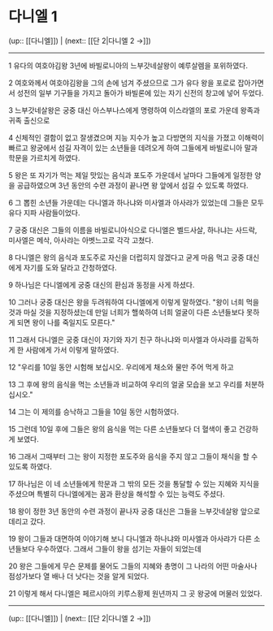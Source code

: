# 다니엘 1

(up:: [[다니엘]]) | (next:: [[단 2|다니엘 2 →]])

***




1 
유다의 여호야김왕 3년에 바빌로니아의 느부갓네살왕이 예루살렘을 포위하였다. 



2 
여호와께서 여호야김왕을 그의 손에 넘겨 주셨으므로 그가 유다 왕을 포로로 잡아가면서 성전의 일부 기구들을 가지고 돌아가 바빌론에 있는 자기 신전의 창고에 넣어 두었다. 



3 
느부갓네살왕은 궁중 대신 아스부나스에게 명령하여 이스라엘의 포로 가운데 왕족과 귀족 출신으로 



4 
신체적인 결함이 없고 잘생겼으며 지능 지수가 높고 다방면의 지식을 가졌고 이해력이 빠르고 왕궁에서 섬길 자격이 있는 소년들을 데려오게 하여 그들에게 바빌로니아 말과 학문을 가르치게 하였다. 



5 
왕은 또 자기가 먹는 제일 맛있는 음식과 포도주 가운데서 날마다 그들에게 일정한 양을 공급하였으며 3년 동안의 수련 과정이 끝나면 왕 앞에서 섬길 수 있도록 하였다. 



6 
그 뽑힌 소년들 가운데는 다니엘과 하나냐와 미사엘과 아사랴가 있었는데 그들은 모두 유다 지파 사람들이었다. 



7 
궁중 대신은 그들의 이름을 바빌로니아식으로 다니엘은 벨드사살, 하나냐는 사드락, 미사엘은 메삭, 아사랴는 아벳느고로 각각 고쳤다. 



8 
다니엘은 왕의 음식과 포도주로 자신을 더럽히지 않겠다고 굳게 마음 먹고 궁중 대신에게 자기를 도와 달라고 간청하였다. 



9 
하나님은 다니엘에게 궁중 대신의 환심과 동정을 사게 하셨다. 



10 
그러나 궁중 대신은 왕을 두려워하여 다니엘에게 이렇게 말하였다. "왕이 너희 먹을 것과 마실 것을 지정하셨는데 만일 너희가 핼쑥하여 너희 얼굴이 다른 소년들보다 못하게 되면 왕이 나를 죽일지도 모른다." 



11 
그래서 다니엘은 궁중 대신이 자기와 자기 친구 하나냐와 미사엘과 아사랴를 감독하게 한 사람에게 가서 이렇게 말하였다. 



12 
"우리를 10일 동안 시험해 보십시오. 우리에게 채소와 물만 주어 먹게 하고 



13 
그 후에 왕의 음식을 먹는 소년들과 비교하여 우리의 얼굴 모습을 보고 우리를 처분하십시오." 



14 
그는 이 제의를 승낙하고 그들을 10일 동안 시험하였다. 



15 
그런데 10일 후에 그들은 왕의 음식을 먹는 다른 소년들보다 더 혈색이 좋고 건강하게 보였다. 



16 
그래서 그때부터 그는 왕이 지정한 포도주와 음식을 주지 않고 그들이 채식을 할 수 있도록 하였다. 



17 
하나님은 이 네 소년들에게 학문과 그 밖의 모든 것을 통달할 수 있는 지혜와 지식을 주셨으며 특별히 다니엘에게는 꿈과 환상을 해석할 수 있는 능력도 주셨다. 



18 
왕이 정한 3년 동안의 수련 과정이 끝나자 궁중 대신은 그들을 느부갓네살왕 앞으로 데리고 갔다. 



19 
왕이 그들과 대면하여 이야기해 보니 다니엘과 하나냐와 미사엘과 아사랴가 다른 소년들보다 우수하였다. 그래서 그들이 왕을 섬기는 자들이 되었는데 



20 
왕은 그들에게 무슨 문제를 물어도 그들의 지혜와 총명이 그 나라의 어떤 마술사나 점성가보다 열 배나 더 낫다는 것을 알게 되었다. 



21 
이렇게 해서 다니엘은 페르시아의 키루스황제 원년까지 그 곳 왕궁에 머물러 있었다.

***

(up:: [[다니엘]]) | (next:: [[단 2|다니엘 2 →]])
